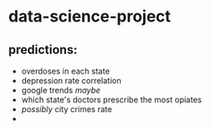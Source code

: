 # data-science-project

## predictions:
* overdoses in each state
* depression rate correlation
* google trends *maybe*
* which state's doctors prescribe the most opiates
* *possibly* city crimes rate
* 
